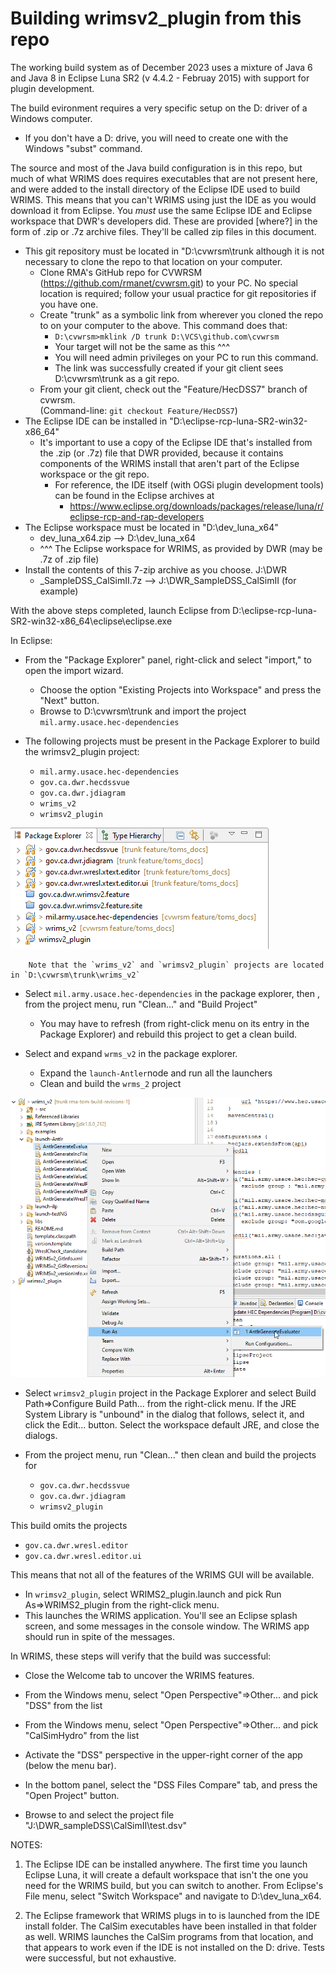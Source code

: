# Building wrimsv2_plugin from this repo
The working build system as of December 2023 uses a mixture of Java 6 and Java 8 in Eclipse Luna SR2 
(v 4.4.2 - Februay 2015) with support for plugin development. 

The build evironment requires a very specific setup on the D: driver of a Windows computer.
  - If you don't have a D: drive, you will need to create one with the Windows "subst" command.

The source and most of the Java build configuration is in this repo, but much of what WRIMS does requires 
executables that are not present here, and were added to the install directory of the Eclipse IDE 
used to build WRIMS. This means that you can't WRIMS using just the IDE as you would download it from 
Eclipse. You *must* use the same Eclipse IDE and Eclipse workspace that DWR's developers did. These are 
provided [where?] in the form of .zip or .7z archive files. They'll be called zip files in this document.

- This git repository must be located in "D:\cvwrsm\trunk although it is not necessary to clone the repo 
to that location on your computer.
  - Clone RMA's GitHub repo for CVWRSM (https://github.com/rmanet/cvwrsm.git) to your PC. No special location is required; follow your usual practice for git repositories if you have one.
  - Create "trunk" as a symbolic link from wherever you cloned the repo to on your computer to the above. This command does that:
    - `D:\cvwrsm>mklink /D trunk D:\VCS\github.com\cvwrsm`
    - Your target will not be the same as this ^^^
    - You will need admin privileges on your PC to run this command.
    - The link was successfully created if your git client sees D:\cvwrsm\trunk as a git repo.
  - From your git client, check out the "Feature/HecDSS7" branch of cvwrsm.<br>(Command-line: `git checkout Feature/HecDSS7`)
- The Eclipse IDE can be installed in "D:\eclipse-rcp-luna-SR2-win32-x86_64"
  - It's important to use a copy of the Eclipse IDE that's installed from the .zip (or .7z) file that DWR provided, because it contains components of the WRIMS install that aren't part of the Eclipse workspace or the git repo.
    - For reference, the IDE itself (with OGSi plugin development tools) can be found in the Eclipse archives at
      - https://www.eclipse.org/downloads/packages/release/luna/r/eclipse-rcp-and-rap-developers
- The Eclipse workspace must be located in "D:\dev_luna_x64"
  - dev_luna_x64.zip --> D:\dev_luna_x64<br>
  -  ^^^ The Eclipse workspace for WRIMS, as provided by DWR (may be .7z of .zip file)
- Install the contents of this 7-zip archive as you choose. J:\DWR
  - _SampleDSS_CalSimII.7z  --> J:\DWR\_SampleDSS_CalSimII (for example)

With the above steps completed, launch Eclipse from D:\eclipse-rcp-luna-SR2-win32-x86_64\eclipse\eclipse.exe

In Eclipse:
- From the "Package Explorer" panel, right-click and select "import," to open the import wizard.
  - Choose the option "Existing Projects into Workspace" and press the "Next" button.
  - Browse to D:\cvwrsm\trunk and import the project `mil.army.usace.hec-dependencies`

- The following projects must be present in the Package Explorer to build the wrimsv2_plugin project:
	- `mil.army.usace.hec-dependencies`
	- `gov.ca.dwr.hecdssvue`
	- `gov.ca.dwr.jdiagram`
	- `wrims_v2`
	- `wrimsv2_plugin`

![](./README_images/proj_list.png)

        Note that the `wrims_v2` and `wrimsv2_plugin` projects are located in `D:\cvwrsm\trunk\wrims_v2`

- Select `mil.army.usace.hec-dependencies` in the package explorer, then , from the project menu, run "Clean..." and "Build Project"
  - You may have to refresh (from right-click menu on its entry in the Package Explorer) and rebuild this project to get a clean build.

- Select and expand `wrms_v2` in the package explorer. 
  - Expand the `launch-Antler`node and run all the launchers
  - Clean and build the `wrms_2` project

![](./README_images/launch_antlr.png)

- Select `wrimsv2_plugin` project in the Package Explorer and select Build Path=>Configure Build Path... from the right-click menu. If the JRE System Library is "unbound" in the dialog that follows, select it, and click the Edit... button. Select the workspace default JRE, and close the dialogs.

- From the project menu, run "Clean..." then clean and build the projects for 
  - `gov.ca.dwr.hecdssvue`
  - `gov.ca.dwr.jdiagram`
  - `wrimsv2_plugin`<br>

This build omits the projects
- `gov.ca.dwr.wresl.editor`
- `gov.ca.dwr.wresl.editor.ui`<br>
 
This means that not all of the features of the WRIMS GUI will be available.<br>


- In `wrimsv2_plugin`, select WRIMS2_plugin.launch and pick Run As=>WRIMS2_plugin from the right-click menu. 
- This launches the WRIMS application. You'll see an Eclipse splash screen, and some messages in the console window. The WRIMS app should run in spite of the messages.

In WRIMS, these steps will verify that the build was successful:

- Close the Welcome tab to uncover the WRIMS features.

- From the Windows menu, select "Open Perspective"=>Other... and pick "DSS" from the list
- From the Windows menu, select "Open Perspective"=>Other... and pick "CalSimHydro" from the list

- Activate the "DSS" perspective in the upper-right corner of the app (below the menu bar).

- In the bottom panel, select the "DSS Files Compare" tab, and press the "Open Project" button.
- Browse to and select the project file "J:\DWR\_sampleDSS\CalSimII\test.dsv"

NOTES:

1. The Eclipse IDE can be installed anywhere. The first time you launch Eclipse Luna, it will 
create a default workspace that isn't the one you need for the WRIMS build, but you can switch to another. From Eclipse's File menu, select "Switch Workspace" and navigate to D:\dev_luna_x64.

2. The Eclipse framework that WRIMS plugs in to is launched from the IDE install folder. 
The CalSim executables have been installed in that folder as well. WRIMS launches the CalSim 
programs from that location, and that appears to work even if the IDE is not installed on the D: 
drive. Tests were successful, but not exhaustive.
